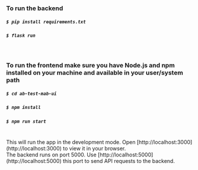 ### To run the backend
##### `$ pip install requirements.txt`
##### `$ flask run`
<br>

### To run the frontend make sure you have Node.js and npm installed on your machine and available in your user/system path
##### `$ cd ab-test-mab-ui`
##### `$ npm install`
##### `$ npm run start`
<br>
This will run the app in the development mode.
Open [http://localhost:3000](http://localhost:3000) to view it in your browser.
<br>
The backend runs on port 5000. Use [http://localhost:5000](http://localhost:5000) this port to send API requests to the backend.
